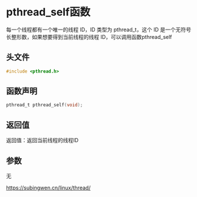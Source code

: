# pthread_self函数

每一个线程都有一个唯一的线程 ID，ID 类型为 pthread_t，这个 ID 是一个无符号长整形数，如果想要得到当前线程的线程 ID，可以调用函数pthread_self

## 头文件

```c
#include <pthread.h>
```



## 函数声明

```c
pthread_t pthread_self(void);
```

## 返回值

返回值：返回当前线程的线程ID

## 参数

无



https://subingwen.cn/linux/thread/
